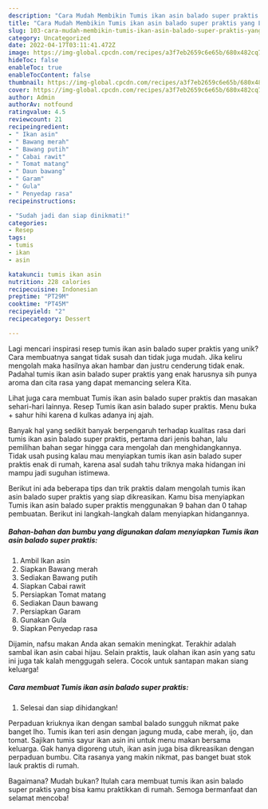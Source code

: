 ```yaml
---
description: "Cara Mudah Membikin Tumis ikan asin balado super praktis yang Lezat Sekali"
title: "Cara Mudah Membikin Tumis ikan asin balado super praktis yang Lezat Sekali"
slug: 103-cara-mudah-membikin-tumis-ikan-asin-balado-super-praktis-yang-lezat-sekali
category: Uncategorized
date: 2022-04-17T03:11:41.472Z
image: https://img-global.cpcdn.com/recipes/a3f7eb2659c6e65b/680x482cq70/tumis-ikan-asin-balado-super-praktis-foto-resep-utama.jpg
hideToc: false
enableToc: true
enableTocContent: false
thumbnail: https://img-global.cpcdn.com/recipes/a3f7eb2659c6e65b/680x482cq70/tumis-ikan-asin-balado-super-praktis-foto-resep-utama.jpg
cover: https://img-global.cpcdn.com/recipes/a3f7eb2659c6e65b/680x482cq70/tumis-ikan-asin-balado-super-praktis-foto-resep-utama.jpg
author: Admin
authorAv: notfound
ratingvalue: 4.5
reviewcount: 21
recipeingredient:
- " Ikan asin"
- " Bawang merah"
- " Bawang putih"
- " Cabai rawit"
- " Tomat matang"
- " Daun bawang"
- " Garam"
- " Gula"
- " Penyedap rasa"
recipeinstructions:

- "Sudah jadi dan siap dinikmati!"
categories:
- Resep
tags:
- tumis
- ikan
- asin

katakunci: tumis ikan asin 
nutrition: 228 calories
recipecuisine: Indonesian
preptime: "PT29M"
cooktime: "PT45M"
recipeyield: "2"
recipecategory: Dessert

---
```





Lagi mencari inspirasi resep tumis ikan asin balado super praktis yang unik? Cara membuatnya sangat tidak susah dan tidak juga mudah. Jika keliru mengolah maka hasilnya akan hambar dan justru cenderung tidak enak. Padahal tumis ikan asin balado super praktis yang enak harusnya sih punya aroma dan cita rasa yang dapat memancing selera Kita.





Lihat juga cara membuat Tumis ikan asin balado super praktis dan masakan sehari-hari lainnya. Resep Tumis ikan asin balado super praktis. Menu buka + sahur hihi karena d kulkas adanya inj ajah.

Banyak hal yang sedikit banyak berpengaruh terhadap kualitas rasa dari tumis ikan asin balado super praktis, pertama dari jenis bahan, lalu pemilihan bahan segar hingga cara mengolah dan menghidangkannya. Tidak usah pusing kalau mau menyiapkan tumis ikan asin balado super praktis enak di rumah, karena asal sudah tahu triknya maka hidangan ini mampu jadi suguhan istimewa.






Berikut ini ada beberapa tips dan trik praktis dalam mengolah tumis ikan asin balado super praktis yang siap dikreasikan. Kamu bisa menyiapkan Tumis ikan asin balado super praktis menggunakan 9 bahan dan 0 tahap pembuatan. Berikut ini langkah-langkah dalam menyiapkan hidangannya.

<!--inarticleads1-->

##### Bahan-bahan dan bumbu yang digunakan dalam menyiapkan Tumis ikan asin balado super praktis:

1. Ambil  Ikan asin
1. Siapkan  Bawang merah
1. Sediakan  Bawang putih
1. Siapkan  Cabai rawit
1. Persiapkan  Tomat matang
1. Sediakan  Daun bawang
1. Persiapkan  Garam
1. Gunakan  Gula
1. Siapkan  Penyedap rasa


Dijamin, nafsu makan Anda akan semakin meningkat. Terakhir adalah sambal ikan asin cabai hijau. Selain praktis, lauk olahan ikan asin yang satu ini juga tak kalah menggugah selera. Cocok untuk santapan makan siang keluarga! 

<!--inarticleads2-->

##### Cara membuat Tumis ikan asin balado super praktis:


1. Selesai dan siap dihidangkan!

Perpaduan kriuknya ikan dengan sambal balado sungguh nikmat pake banget lho. Tumis ikan teri asin dengan jagung muda, cabe merah, ijo, dan tomat. Sajikan tumis sayur ikan asin ini untuk menu makan bersama keluarga. Gak hanya digoreng utuh, ikan asin juga bisa dikreasikan dengan perpaduan bumbu. Cita rasanya yang makin nikmat, pas banget buat stok lauk praktis di rumah. 

Bagaimana? Mudah bukan? Itulah cara membuat tumis ikan asin balado super praktis yang bisa kamu praktikkan di rumah. Semoga bermanfaat dan selamat mencoba!
